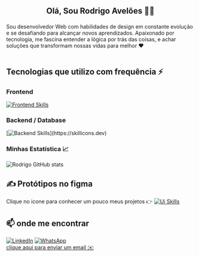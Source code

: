 ## <p align="center">Olá, Sou Rodrigo Avelões 👨‍💻</p>

Sou desenvolvedor Web com habilidades de design em constante evolução e se desafiando para alcançar novos aprendizados.
Apaixonado por tecnologia, me fascina entender a lógica por trás das coisas, e achar soluções que transformam nossas vidas para melhor ❤️
<br/>
<br/>



## Tecnologias que utilizo com frequência ⚡

### Frontend

[![Frontend Skills](https://skillicons.dev/icons?i=html,css,js,ts,react,nextjs,styledcomponents,sass,tailwind)](https://skillicons.dev)

### Backend / Database
 [![Backend Skills](https://skillicons.dev/icons?i=nodejs,express,mysql,)](https://skillicons.dev)

### Minhas Estatística 📈
 ![Rodrigo GitHub stats](https://github-readme-stats.vercel.app/api?username=rodrigoaveloes&show_icons=true&theme=dracula&count_private=true)
 

 
  ## ✍️ Protótipos no figma 
 Clique no icone para conhecer um pouco meus projetos 👉 [![Ui Skills](https://skillicons.dev/icons?i=,figma)](https://www.notion.so/Prototype-Apps-UI-by-Rodrigo-Avel-es-ca0abf81a838482c9a2dd159401ac422)
 
 
  ## 📫 onde me encontrar
 
 
 [![LinkedIn](https://img.shields.io/badge/LinkedIn-0077B5?style=for-the-badge&logo=linkedin&logoColor=white)](https://www.linkedin.com/in/rodrigo-avelões-a4a560208/) 
 [![WhatsApp](https://img.shields.io/badge/WhatsApp-25D366?style=for-the-badge&logo=whatsapp&logoColor=white)](https://api.whatsapp.com/send?phone=5511960538397) <br/> 
 [clique aqui para enviar um email ✉️](mailto:rodrigoo.aveloes@gmail.com)

 
 
